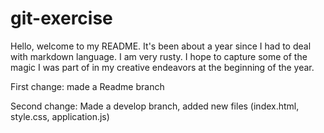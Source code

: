 # git-exercise
Hello, welcome to my README. It's been about a year since I had to deal with markdown language. I am very rusty. I hope to capture some of the magic I was part of in my creative endeavors at the beginning of the year.

First change: made a Readme branch

Second change: Made a develop branch, added new files (index.html, style.css, application.js)
